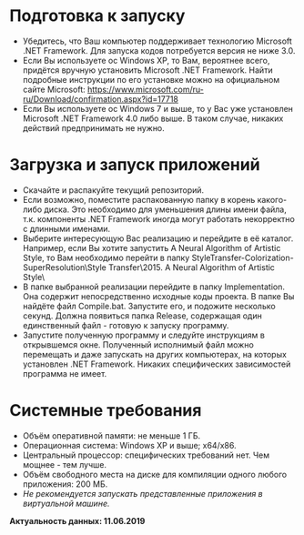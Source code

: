 # Подготовка к запуску

* Убедитесь, что Ваш компьютер поддерживает технологию Microsoft .NET Framework. Для запуска кодов потребуется версия не ниже 3.0.
* Если Вы используете ос Windows XP, то Вам, вероятнее всего, придётся вручную установить Microsoft .NET Framework. Найти подробные инструкции по его установке можно на официальном сайте Microsoft: https://www.microsoft.com/ru-ru/Download/confirmation.aspx?id=17718
* Если Вы используете ос Windows 7 и выше, то у Вас уже установлен Microsoft .NET Framework 4.0 либо выше. В таком случае, никаких действий предпринимать не нужно.

# Загрузка и запуск приложений

* Скачайте и распакуйте текущий репозиторий.
* Если возможно, поместите распакованную папку в корень какого-либо диска. Это необходимо для уменьшения длины имени файла, т.к. компоненты .NET Framework иногда могут работать некорректно с длинными именами.
* Выберите интересующую Вас реализацию и перейдите в её каталог. Например, если Вы хотите запустить A Neural Algorithm of Artistic Style, то Вам необходимо перейти в папку StyleTransfer-Colorization-SuperResolution\Style Transfer\2015. A Neural Algorithm of Artistic Style\
* В папке выбранной реализации перейдите в папку Implementation. Она содержит непосредственно исходные коды проекта. В папке Вы найдёте файл Compile.bat. Запустите его, и подожите несколько секунд. Должна появиться папка Release, содержащая один единственный файл - готовую к запуску программу.
* Запустите полученную программу и следуйте инструкциям в открывшемся окне. Полученный исполнимый файл можно перемещать и даже запускать на других компьютерах, на которых установлен .NET Framework. Никаких специфических зависимостей программа не имеет.

# Системные требования

* Объём оперативной памяти: не меньше 1 ГБ.
* Операционная система: Windows XP и выше; x64/x86.
* Центральный процессор: специфических требований нет. Чем мощнее - тем лучше.
* Объём свободного места на диске для компиляции одного любого приложения: 200 МБ.
* _Не рекомендуется запускать представленные приложения в виртуальной машине._

__Актуальность данных: 11.06.2019__
